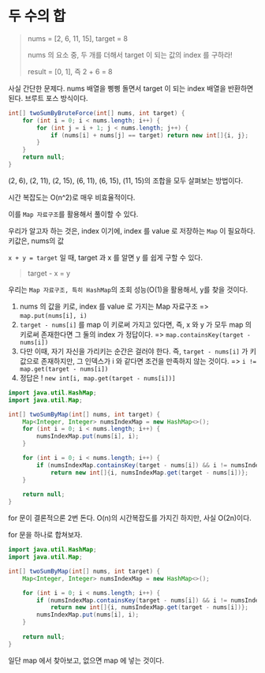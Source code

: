 # 두 수의 합

> nums = [2, 6, 11, 15], target = 8
> 
> nums 의 요소 중, 두 개를 더해서 target 이 되는 값의 index 를 구하라!
> 
> result = [0, 1], 즉 2 + 6 = 8


사실 간단한 문제다. nums 배열을 삥삥 돌면서 target 이 되는 index 배열을 반환하면 된다.
브루트 포스 방식이다.
```java
int[] twoSumByBruteForce(int[] nums, int target) {
    for (int i = 0; i < nums.length; i++) {
        for (int j = i + 1; j < nums.length; j++) {
            if (nums[i] + nums[j] == target) return new int[]{i, j};
        }
    }
    return null;
}
```

(2, 6), (2, 11), (2, 15), (6, 11), (6, 15), (11, 15)의 조합을 모두 살펴보는 방법이다.

시간 복잡도는 O(n^2)로 매우 비효율적이다.

이를 `Map 자료구조`를 활용해서 풀이할 수 있다.

우리가 알고자 하는 것은, index 이기에, index 를 value 로 저장하는 `Map` 이 필요하다. 키값은, nums의 값

`x + y = target` 일 때, target 과 x 를 알면 y 를 쉽게 구할 수 있다.

> target - x = y

우리는 `Map 자료구조, 특히 HashMap`의 조회 성능(O(1)을 활용해서, y를 찾을 것이다.

1. nums 의 값을 키로, index 를 value 로 가지는 Map 자료구조 => `map.put(nums[i], i)`
2. `target - nums[i]` 를 map 이 키로써 가지고 있다면, 즉, x 와 y 가 모두 map 의 키로써 존재한다면 그 둘의 index 가 정답이다. => `map.containsKey(target - nums[i])`
3. 다만 이때, 자기 자신을 가리키는 순간은 걸러야 한다. 즉, `target - nums[i]` 가 키 값으로 존재하지만, 그 인덱스가 i 와 같다면 조건을 만족하지 않는 것이다. => `i != map.get(target - nums[i])`
4. 정답은 ! `new int[i, map.get(target - nums[i])]`

```java
import java.util.HashMap;
import java.util.Map;

int[] twoSumByMap(int[] nums, int target) {
    Map<Integer, Integer> numsIndexMap = new HashMap<>();
    for (int i = 0; i < nums.length; i++) {
        numsIndexMap.put(nums[i], i);
    }

    for (int i = 0; i < nums.length; i++) {
        if (numsIndexMap.containsKey(target - nums[i]) && i != numsIndexMap.get(target - nums[i]))
            return new int[]{i, numsIndexMap.get(target - nums[i])};
    }
    
    return null;
}
```
for 문이 결론적으론 2번 돈다. O(n)의 시간복잡도를 가지긴 하지만, 사실 O(2n)이다.

for 문을 하나로 합쳐보자.

```java
import java.util.HashMap;
import java.util.Map;

int[] twoSumByMap(int[] nums, int target) {
    Map<Integer, Integer> numsIndexMap = new HashMap<>();

    for (int i = 0; i < nums.length; i++) {
        if (numsIndexMap.containsKey(target - nums[i]) && i != numsIndexMap.get(target - nums[i]))
            return new int[]{i, numsIndexMap.get(target - nums[i])};
        numsIndexMap.put(nums[i], i);
    }
    
    return null;
}
```
일단 map 에서 찾아보고, 없으면 map 에 넣는 것이다.
